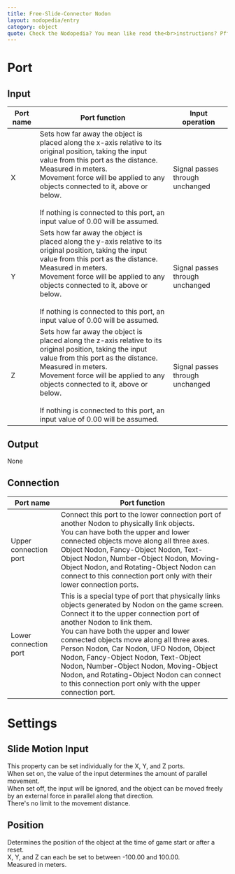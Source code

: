 ```yaml
---
title: Free-Slide-Connector Nodon
layout: nodopedia/entry
category: object
quote: Check the Nodopedia? You mean like read the<br>instructions? Pfff, no way! I do my own thing!
---
```


# Port
## Input
<div class="table-wrapper"><table><thead><tr><th>Port name</th><th>Port function</th><th>Input operation</th></tr></thead><tbody><tr><td>X</td><td>Sets how far away the object is placed along the x-axis relative to its original position, taking the input value from this port as the distance. Measured in meters.<br>Movement force will be applied to any objects connected to it, above or below.<br><br>If nothing is connected to this port, an input value of 0.00 will be assumed.</td><td>Signal passes through unchanged</td></tr><tr><td>Y</td><td>Sets how far away the object is placed along the y-axis relative to its original position, taking the input value from this port as the distance. Measured in meters.<br>Movement force will be applied to any objects connected to it, above or below.<br><br>If nothing is connected to this port, an input value of 0.00 will be assumed.</td><td>Signal passes through unchanged</td></tr><tr><td>Z</td><td>Sets how far away the object is placed along the z-axis relative to its original position, taking the input value from this port as the distance. Measured in meters.<br>Movement force will be applied to any objects connected to it, above or below.<br><br>If nothing is connected to this port, an input value of 0.00 will be assumed.</td><td>Signal passes through unchanged</td></tr></tbody></table></div>

## Output
None

## Connection
<div class="table-wrapper"><table><thead><tr><th>Port name</th><th>Port function</th></tr></thead><tbody><tr><td>Upper connection port</td><td>Connect this port to the lower connection port of another Nodon to physically link objects.<br>You can have both the upper and lower connected objects move along all three axes.<br>Object Nodon, Fancy-Object Nodon, Text-Object Nodon, Number-Object Nodon, Moving-Object Nodon, and Rotating-Object Nodon can connect to this connection port only with their lower connection ports.</td></tr><tr><td>Lower connection port</td><td>This is a special type of port that physically links objects generated by Nodon on the game screen. Connect it to the upper connection port of another Nodon to link them.<br>You can have both the upper and lower connected objects move along all three axes.<br>Person Nodon, Car Nodon, UFO Nodon, Object Nodon, Fancy-Object Nodon, Text-Object Nodon, Number-Object Nodon, Moving-Object Nodon, and Rotating-Object Nodon can connect to this connection port only with the upper connection port.</td></tr></tbody></table></div>

# Settings
## Slide Motion Input
This property can be set individually for the X, Y, and Z ports.<br>
When set on, the value of the input determines the amount of parallel movement.<br>
When set off, the input will be ignored, and the object can be moved freely by an external force in parallel along that direction.<br>
There's no limit to the movement distance.

## Position
Determines the position of the object at the time of game start or after a reset.<br>
X, Y, and Z can each be set to between -100.00 and 100.00.<br>
Measured in meters.